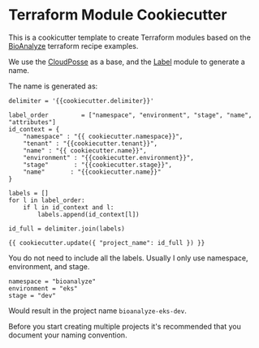# Terraform Module Cookiecutter

This is a cookicutter template to create Terraform modules based on the [BioAnalyze](https://www.bioanalyze.io) terraform recipe examples.

We use the [CloudPosse](https://github.com/cloudposse/terraform-example-module) as a base, and the [Label](https://github.com/cloudposse/terraform-null-label) module to generate a name.


The name is generated as:

```
delimiter = '{{cookiecutter.delimiter}}'

label_order         = ["namespace", "environment", "stage", "name", "attributes"]
id_context = {
    "namespace" : "{{ cookiecutter.namespace}}",
    "tenant" : "{{cookiecutter.tenant}}",
    "name" : "{{ cookiecutter.name}}",
    "environment" : "{{cookiecutter.environment}}",
    "stage"       : "{{cookiecutter.stage}}",
    "name"       : "{{cookiecutter.name}}"
}

labels = []
for l in label_order:
    if l in id_context and l:
        labels.append(id_context[l])

id_full = delimiter.join(labels)

{{ cookiecutter.update({ "project_name": id_full }) }}
```


You do not need to include all the labels. Usually I only use namespace, environment, and stage.

```
namespace = "bioanalyze"
environment = "eks"
stage = "dev"
```

Would result in the project name `bioanalyze-eks-dev`. 

Before you start creating multiple projects it's recommended that you document your naming convention.

